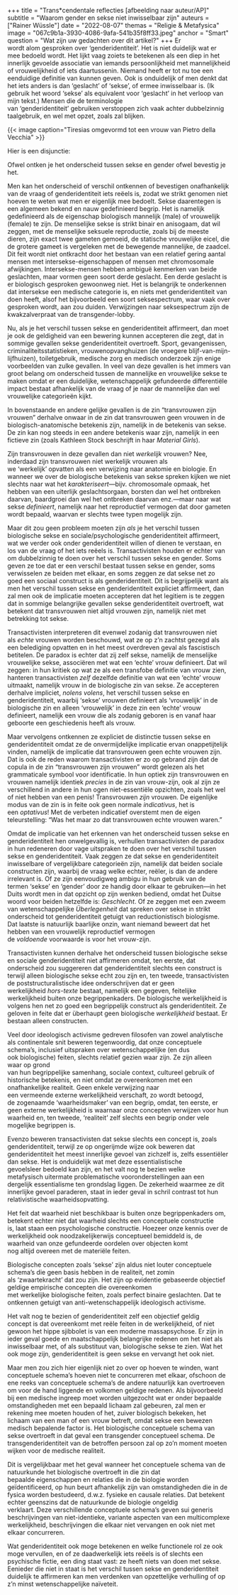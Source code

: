 +++
title = "Trans*cendentale reflecties [afbeelding naar auteur/AP]"
subtitle = "Waarom gender en sekse niet inwisselbaar zijn"
auteurs = ["Rainer Wüssle"]
date = "2022-08-07"
themas = "Religie & Metafysica"
image = "067c9b1a-3930-4086-9afa-541b35f8ff33.jpeg"
anchor = "Smart"
question = "Wat zijn uw gedachten over dit artikel?"
+++
Er wordt alom gesproken over ‘genderidentiteit’. Het is niet duidelijk wat er mee bedoeld wordt. Het lijkt vaag zoiets te betekenen als een diep in het innerlijk gevoelde associatie van iemands persoonlijkheid met mannelijkheid of vrouwelijkheid of iets daartussenin. Niemand heeft er tot nu toe een eenduidige definitie van kunnen geven. Ook is onduidelijk of men denkt dat het iets anders is dan ‘geslacht’ of ‘sekse’, of ermee inwisselbaar is. (Ik gebruik het woord ‘sekse’ als equivalent voor ‘geslacht’ in het verloop van mijn tekst.) Mensen die de terminologie van ‘genderidentiteit’ gebruiken verstoppen zich vaak achter dubbelzinnig taalgebruik, en wel met opzet, zoals zal blijken.

{{< image caption="Tiresias omgevormd tot een vrouw van Pietro della Vecchia" >}}

Hier is een disjunctie:

Ofwel ontken je het onderscheid tussen sekse en gender ofwel bevestig je het.

Men kan het onderscheid of verschil ontkennen of bevestigen onafhankelijk van de vraag of genderidentiteit iets reëels is, zodat we strikt genomen niet hoeven te weten wat men er eigenlijk mee bedoelt. Sekse daarentegen is een algemeen bekend en nauw gedefinieerd begrip. Het is namelijk gedefinieerd als de eigenschap biologisch mannelijk (male) of vrouwelijk (female) te zijn. De menselijke sekse is strikt binair en anisogaam, dat wil zeggen, met de menselijke seksuele reproductie, zoals bij de meeste dieren, zijn exact twee gameten gemoeid, de statische vrouwelijke eicel, die de grotere gameet is vergeleken met de bewegende mannelijke, de zaadcel. Dit feit wordt niet ontkracht door het bestaan van een relatief gering aantal mensen met intersekse-eigenschappen of mensen met chromosomale afwijkingen. Intersekse-mensen hebben ambiguë kenmerken van beide geslachten, maar vormen geen soort derde geslacht. Een derde geslacht is er biologisch gesproken gewoonweg niet. Het is belangrijk te onderkennen dat intersekse een medische categorie is, en niets met genderidentiteit van doen heeft, alsof het bijvoorbeeld een soort seksespectrum, waar vaak over gesproken wordt, aan zou duiden. Verwijzingen naar seksespectrum zijn de kwakzalverpraat van de transgender-lobby.  

Nu, als je het verschil tussen sekse en genderidentiteit affirmeert, dan moet je ook de geldigheid van een bewering kunnen accepteren die zegt, dat in sommige gevallen sekse genderidentiteit overtroeft. Sport, gevangenissen, criminaliteitsstatistieken, vrouwenopvanghuizen (de vroegere blijf-van-mijn-lijfhuizen), toiletgebruik, medische zorg en medisch onderzoek zijn enige voorbeelden van zulke gevallen. In veel van deze gevallen is het immers van groot belang om onderscheid tussen de mannelijke en vrouwelijke sekse te maken omdat er een duidelijke, wetenschappelijk gefundeerde differentiële impact bestaat afhankelijk van de vraag of je naar de mannelijke dan wel vrouwelijke categorieën kijkt. 

In bovenstaande en andere gelijke gevallen is de zin “transvrouwen zijn vrouwen” derhalve onwaar in de zin dat transvrouwen geen vrouwen in de biologisch-anatomische betekenis zijn, namelijk in de betekenis van sekse. De zin kan nog steeds in een andere betekenis waar zijn, namelijk in een fictieve zin (zoals Kathleen Stock beschrijft in haar *Material Girls*).

Zijn transvrouwen in deze gevallen dan niet *werkelijk* vrouwen? Nee, inderdaad zijn transvrouwen niet werkelijk vrouwen als we ‘werkelijk’ opvatten als een verwijzing naar anatomie en biologie. En wanneer we over de biologische betekenis van sekse spreken kijken we niet slechts naar wat het *karakteriseert*—bijv. chromosomale opmaak, het hebben van een uiterlijk geslachtsorgaan, borsten dan wel het ontbreken daarvan, baardgroei dan wel het ontbreken daarvan enz.—maar naar wat sekse *definieert*, namelijk naar het reproductief vermogen dat door gameten wordt bepaald, waarvan er slechts twee typen mogelijk zijn. 

Maar dit zou geen probleem moeten zijn *als* je het verschil tussen biologische sekse en sociale/psychologische genderidentiteit affirmeert, wat we verder ook onder genderidentiteit willen of dienen te verstaan, en los van de vraag of het iets reëels is. Transactivisten houden er echter van om dubbelzinnig te doen over het verschil tussen sekse en gender. Soms geven ze toe dat er een verschil bestaat tussen sekse en gender, soms verwisselen ze beiden met elkaar, en soms zeggen ze dat sekse net zo goed een sociaal construct is als genderidentiteit. Dit is begrijpelijk want als men het verschil tussen sekse en genderidentiteit expliciet affirmeert, dan zal men ook de implicatie moeten accepteren dat het legitiem is te zeggen dat in sommige belangrijke gevallen sekse genderidentiteit overtroeft, wat betekent dat transvrouwen niet altijd vrouwen zijn, namelijk niet met betrekking tot sekse.  

Transactivisten interpreteren dit evenwel zodanig dat transvrouwen niet als *echte* vrouwen worden beschouwd, wat ze op z’n zachtst gezegd als een belediging opvatten en in het meest overdreven geval als fascistisch betitelen. De paradox is echter dat zij zelf sekse, namelijk de menselijke vrouwelijke sekse, associëren met wat een ‘echte’ vrouw definieert. Dat wil zeggen: in hun kritiek op wat ze als een transfobe definitie van vrouw zien, hanteren transactivisten *zelf* dezelfde definitie van wat een ‘echte’ vrouw uitmaakt, namelijk vrouw in de biologische zin van sekse. Ze accepteren derhalve impliciet, *nolens volens*, het verschil tussen sekse en genderidentiteit, waarbij ‘sekse’ vrouwen definieert als ‘vrouwelijk’ in de biologische zin en alleen ‘vrouwelijk’ in deze zin een ‘echte’ vrouw definieert, namelijk een vrouw die als zodanig geboren is en vanaf haar geboorte een geschiedenis heeft als vrouw. 

Maar vervolgens ontkennen ze expliciet de distinctie tussen sekse en genderidentiteit omdat ze de onvermijdelijke implicatie ervan onappetijtelijk vinden, namelijk de implicatie dat transvrouwen geen echte vrouwen zijn. Dat is ook de reden waarom transactivisten er zo op gebrand zijn dat de copula in de zin “transvrouwen zijn vrouwen” wordt gelezen als het grammaticale symbool voor identificatie. In hun optiek zijn transvrouwen en vrouwen namelijk identiek *precies* in de zin van vrouw-zijn, ook al zijn ze verschillend in andere in hun ogen niet-essentiële opzichten, zoals het wel of niet hebben van een penis! Transvrouwen *zijn* vrouwen. De eigenlijke modus van de zin is in feite ook geen normale *indicativus*, het is een *optativus*! Met de verbeten indicatief overstemt men de eigen teleurstelling: “Was het maar zo dat transvrouwen echte vrouwen waren.”  

Omdat de implicatie van het erkennen van het onderscheid tussen sekse en genderidentiteit hen onwelgevallig is, verhullen transactivisten de paradox in hun redeneren door vage uitspraken te doen over het verschil tussen sekse en genderidentiteit. Vaak zeggen ze dat sekse en genderidentiteit inwisselbare of vergelijkbare categorieën zijn, namelijk dat beiden sociale constructen zijn, waarbij de vraag welke echter, reëler, is dan de andere irrelevant is. Of ze zijn eenvoudigweg ambigu in hun gebruik van de termen ‘sekse’ en ‘gender’ door ze handig door elkaar te gebruiken—in het Duits wordt men in dat opzicht op zijn wenken bediend, omdat het Duitse woord voor beiden hetzelfde is: *Geschlecht*. Of ze zeggen met een zweem van wetenschappelijke *Überlegenheit* dat spreken over sekse in strikt onderscheid tot genderidentiteit getuigt van reductionistisch biologisme. Dat laatste is natuurlijk baarlijke onzin, want niemand beweert dat het hebben van een vrouwelijk reproductief vermogen de *voldoende* voorwaarde is voor het vrouw-zijn.

Transactivisten kunnen derhalve het onderscheid tussen biologische sekse en sociale genderidentiteit niet affirmeren omdat, ten eerste, dat onderscheid zou suggereren dat genderidentiteit slechts een construct is terwijl alleen biologische sekse echt zou zijn en, ten tweede, transactivisten de poststructuralistische idee onderschrijven dat er geen werkelijkheid *hors-texte* bestaat, namelijk een gegeven, feitelijke werkelijkheid buiten onze begrippenkaders. De biologische werkelijkheid is volgens hen net zo goed een begrippelijk construct als genderidentiteit. Ze geloven in feite dat er überhaupt geen biologische *werkelijkheid* bestaat. Er bestaan alleen constructen. 

Veel door ideologisch activisme gedreven filosofen van zowel analytische als continentale snit beweren tegenwoordig, dat onze conceptuele schema’s, inclusief uitspraken over wetenschappelijke (en dus ook biologische) feiten, slechts relatief gezien waar zijn. Ze zijn alleen waar op grond van hun begrippelijke samenhang, sociale context, cultureel gebruik of historische betekenis, en niet omdat ze overeenkomen met een onafhankelijke realiteit. Geen enkele verwijzing naar een vermeende externe werkelijkheid verschaft, zo wordt betoogd, de zogenaamde ‘waarheidsmaker’ van een begrip, omdat, ten eerste, er geen externe werkelijkheid is waarnaar onze concepten verwijzen voor hun waarheid en, ten tweede, ‘realiteit’ zelf slechts een begrip onder vele mogelijke begrippen is.

Evenzo beweren transactivisten dat sekse slechts een concept is, zoals genderidentiteit, terwijl ze op ongerijmde wijze ook beweren dat genderidentiteit het meest innerlijke gevoel van zichzelf is, zelfs essentiëler dan sekse. Het is onduidelijk wat met deze essentialistische gevoelsleer bedoeld kan zijn, en het valt nog te bezien welke metafysisch uitermate problematische vooronderstellingen aan een dergelijk essentialisme ten grondslag liggen. De zekerheid waarmee ze dit innerlijke gevoel paraderen, staat in ieder geval in schril contrast tot hun relativistische waarheidsopvatting.

Het feit dat waarheid niet beschikbaar is buiten onze begrippenkaders om, betekent echter niet dat waarheid slechts een conceptuele constructie is, laat staan ​​een psychologische constructie. Hoezeer onze kennis over de werkelijkheid ook noodzakelijkerwijs conceptueel bemiddeld is, de waarheid van onze gefundeerde oordelen over objecten komt nog altijd overeen met de materiële feiten.

Biologische concepten zoals ‘sekse’ zijn aldus niet louter conceptuele schema’s die geen basis hebben in de realiteit, net zomin als ‘zwaartekracht’ dat zou zijn. Het zijn op evidentie gebaseerde objectief geldige empirische concepten die overeenkomen met werkelijke biologische feiten, zoals perfect binaire geslachten. Dat te ontkennen getuigt van anti-wetenschappelijk ideologisch activisme. 

Het valt nog te bezien of genderidentiteit zelf een objectief geldig concept is dat overeenkomt met reële feiten in de werkelijkheid, of niet gewoon het hippe sjibbolet is van een moderne massapsychose. Er zijn in ieder geval goede en maatschappelijk belangrijke redenen om het niet als inwisselbaar met, of als substituut van, biologische sekse te zien. Wat het ook moge zijn, genderidentiteit is geen sekse en vervangt het ook niet.

Maar men zou zich hier eigenlijk niet zo over op hoeven te winden, want conceptuele schema’s hoeven niet te concurreren met elkaar, ofschoon de ene reeks van conceptuele schema’s de andere natuurlijk kan overtroeven om voor de hand liggende en volkomen geldige redenen. Als bijvoorbeeld bij een medische ingreep moet worden uitgezocht wat er onder bepaalde omstandigheden met een bepaald lichaam zal gebeuren, zal men er rekening mee moeten houden of het, zuiver biologisch bekeken, het lichaam van een man of een vrouw betreft, omdat sekse een bewezen medisch bepalende factor is. Het biologische conceptuele schema van sekse overtroeft in dat geval een transgender conceptueel schema. De transgenderidentiteit van de betroffen persoon zal op zo’n moment moeten wijken voor de medische realiteit. 

Dit is vergelijkbaar met het geval wanneer het conceptuele schema van de natuurkunde het biologische overtroeft in die zin dat bepaalde eigenschappen en relaties die in de biologie worden geïdentificeerd, op hun beurt afhankelijk zijn van omstandigheden die in de fysica worden bestudeerd, d.w.z. fysieke en causale relaties. Dat betekent echter geenszins dat de natuurkunde de biologie ongeldig verklaart. Deze verschillende conceptuele schema’s geven sui generis beschrijvingen van niet-identieke, variante aspecten van een multicomplexe werkelijkheid, beschrijvingen die elkaar niet vervangen en ook niet met elkaar concurreren.

Wat genderidentiteit ook moge betekenen en welke functionele rol ze ook moge vervullen, en of ze daadwerkelijk iets reëels is of slechts een psychische fictie, een ding staat vast: ze heeft niets van doen met sekse. Eenieder die niet in staat is het verschil tussen sekse en genderidentiteit duidelijk te affirmeren kan men verdenken van opzettelijke verhulling of op z’n minst wetenschappelijke naïveteit.